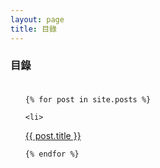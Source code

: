 ```yaml
---
layout: page
title: 目錄
---
```

### 目錄<br><br>

<!-- Posts Title List-->
<ul>

	{% for post in site.posts %}

	<li>
   <a href="{% if site.baseurl == '/' %}{{ post.url }}{% else %}{{ post.url | prepend: site.baseurl }}{% endif %}">{{ post.title }}</a>

	{% endfor %}

</ul>

<br>